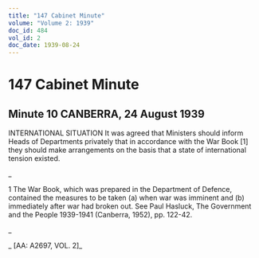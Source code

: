 ```yaml
---
title: "147 Cabinet Minute"
volume: "Volume 2: 1939"
doc_id: 484
vol_id: 2
doc_date: 1939-08-24
---
```


# 147 Cabinet Minute

## Minute 10 CANBERRA, 24 August 1939

INTERNATIONAL SITUATION It was agreed that Ministers should inform Heads of Departments privately that in accordance with the War Book [1] they should make arrangements on the basis that a state of international tension existed.

_

1 The War Book, which was prepared in the Department of Defence, contained the measures to be taken (a) when war was imminent and (b) immediately after war had broken out. See Paul Hasluck, The Government and the People 1939-1941 (Canberra, 1952), pp. 122-42.

_

_ [AA: A2697, VOL. 2]_
